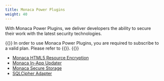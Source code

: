 ```yaml
---
title: Monaca Power Plugins
weight: 40
---
```


With Monaca Power Plugins, we deliver developers the ability to secure
their work with the latest security technologies.

{{<note>}}
In order to use Monaca Power Plugins, you are required to subscribe to a
valid plan. Please refer to {{<link title="Pricing" href="https://monaca.io/pricing.html">}}.
{{</note>}}

- [Monaca HTML5 Resource Encryption](html5_resource_encryption/)
- [Monaca In-App Updater](in-app_updater/)
- [Monaca Secure Storage](secure_storage/)
- [SQLCipher Adapter](sqlcipher/)

